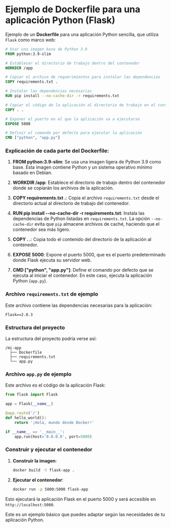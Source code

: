 # Ejemplo de Dockerfile para una aplicación Python (Flask)
Ejemplo de un **Dockerfile** para una aplicación Python sencilla, que utiliza `Flask` como marco web:
```dockerfile
# Usar una imagen base de Python 3.9
FROM python:3.9-slim

# Establecer el directorio de trabajo dentro del contenedor
WORKDIR /app

# Copiar el archivo de requerimientos para instalar las dependencias
COPY requirements.txt .

# Instalar las dependencias necesarias
RUN pip install --no-cache-dir -r requirements.txt

# Copiar el código de la aplicación al directorio de trabajo en el contenedor
COPY . .

# Exponer el puerto en el que la aplicación va a ejecutarse
EXPOSE 5000

# Definir el comando por defecto para ejecutar la aplicación
CMD ["python", "app.py"]
```

### Explicación de cada parte del Dockerfile:

1. **FROM python:3.9-slim**: Se usa una imagen ligera de Python 3.9 como base. Esta imagen contiene Python y un sistema operativo mínimo basado en Debian.
   
2. **WORKDIR /app**: Establece el directorio de trabajo dentro del contenedor donde se copiarán los archivos de la aplicación.

3. **COPY requirements.txt .**: Copia el archivo `requirements.txt` desde el directorio actual al directorio de trabajo del contenedor.

4. **RUN pip install --no-cache-dir -r requirements.txt**: Instala las dependencias de Python listadas en `requirements.txt`. La opción `--no-cache-dir` evita que `pip` almacene archivos de caché, haciendo que el contenedor sea más ligero.

5. **COPY . .**: Copia todo el contenido del directorio de la aplicación al contenedor.

6. **EXPOSE 5000**: Expone el puerto 5000, que es el puerto predeterminado donde Flask ejecuta su servidor web.

7. **CMD ["python", "app.py"]**: Define el comando por defecto que se ejecuta al iniciar el contenedor. En este caso, ejecuta la aplicación Python (`app.py`).

### Archivo `requirements.txt` de ejemplo

Este archivo contiene las dependencias necesarias para la aplicación:

```
Flask==2.0.3
```

### Estructura del proyecto

La estructura del proyecto podría verse así:

```
/mi-app
  ├── Dockerfile
  ├── requirements.txt
  └── app.py
```

### Archivo `app.py` de ejemplo

Este archivo es el código de la aplicación Flask:

```python
from flask import Flask

app = Flask(__name__)

@app.route('/')
def hello_world():
    return '¡Hola, mundo desde Docker!'

if __name__ == '__main__':
    app.run(host='0.0.0.0', port=5000)
```

### Construir y ejecutar el contenedor

1. **Construir la imagen**:

   ```bash
   docker build -t flask-app .
   ```

2. **Ejecutar el contenedor**:

   ```bash
   docker run -p 5000:5000 flask-app
   ```

Esto ejecutará la aplicación Flask en el puerto 5000 y será accesible en `http://localhost:5000`.

Este es un ejemplo básico que puedes adaptar según las necesidades de tu aplicación Python.
